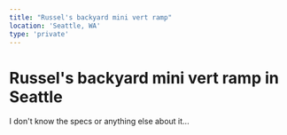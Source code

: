 ```yaml
---
title: "Russel's backyard mini vert ramp"
location: 'Seattle, WA'
type: 'private'
---
```


# Russel's backyard mini vert ramp in Seattle

I don't know the specs or anything else about it...

